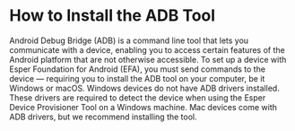 # How to Install the ADB Tool 


Android Debug Bridge (ADB) is a command line tool that lets you communicate with a device, enabling you to access certain features of the Android platform that are not otherwise accessible. To set up a device with Esper Foundation for Android (EFA), you must send commands to the device — requiring you to install the ADB tool on your computer, be it Windows or macOS. Windows devices do not have ADB drivers installed. These drivers are required to detect the device when using the Esper Device Provisioner Tool on a Windows machine. Mac devices come with ADB drivers, but we recommend installing the tool.

